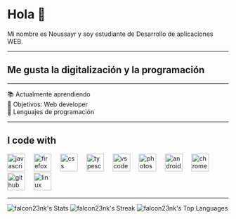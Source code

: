
<h1 align="left">Hola 👋</h1>

<p align="left">Mi nombre es Noussayr y soy estudiante de Desarrollo de aplicaciones WEB.</p>

---

<h2 align="left">Me gusta la digitalización y la programación</h2>

---

<p align="left">
📚 Actualmente aprendiendo<br>
🎯 Objetivos: Web developer<br>
🎲 Lenguajes de programación
</p>

---

<h2 align="left">I code with</h2>

<div align="left">
  <img src="https://cdn.jsdelivr.net/gh/devicons/devicon/icons/javascript/javascript-original.svg" height="40" alt="javascript logo"  />
  <img width="12" />
  <img src="https://cdn.jsdelivr.net/gh/devicons/devicon/icons/firefox/firefox-original.svg" height="40" alt="firefox logo"  />
  <img width="12" />
  <img src="https://cdn.jsdelivr.net/gh/devicons/devicon/icons/css3/css3-original.svg" height="40" alt="css logo"  />
  <img width="12" />
  <img src="https://cdn.jsdelivr.net/gh/devicons/devicon/icons/typescript/typescript-original.svg" height="40" alt="typescript logo"  />
  <img width="12" />
  <img src="https://cdn.jsdelivr.net/gh/devicons/devicon/icons/vscode/vscode-original.svg" height="40" alt="vscode logo"  />
  <img width="12" />
  <img src="https://cdn.jsdelivr.net/gh/devicons/devicon/icons/photoshop/photoshop-plain.svg" height="40" alt="photoshop logo"  />
  <img width="12" />
  <img src="https://cdn.jsdelivr.net/gh/devicons/devicon/icons/android/android-original.svg" height="40" alt="android logo"  />
  <img width="12" />
  <img src="https://cdn.jsdelivr.net/gh/devicons/devicon/icons/chrome/chrome-original.svg" height="40" alt="chrome logo"  />
  <img width="12" />
  <img src="https://cdn.jsdelivr.net/gh/devicons/devicon/icons/github/github-original.svg" height="40" alt="github logo"  />
  <img width="12" />
  <img src="https://cdn.jsdelivr.net/gh/devicons/devicon/icons/linux/linux-original.svg" height="40" alt="linux logo"  />
</div>

---

![falcon23nk's Stats](https://github-readme-stats.vercel.app/api?username=falcon23nk&theme=vue-dark&show_icons=true&hide_border=false&count_private=true)
![falcon23nk's Streak](https://github-readme-streak-stats.herokuapp.com/?user=falcon23nk&theme=vue-dark&hide_border=false)
![falcon23nk's Top Languages](https://github-readme-stats.vercel.app/api/top-langs/?username=falcon23nk&theme=vue-dark&show_icons=true&hide_border=false&layout=compact)
